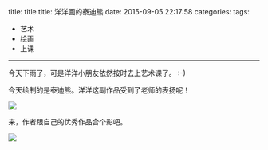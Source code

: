 

title: title
title: 洋洋画的泰迪熊
date: 2015-09-05 22:17:58
categories:
tags:
- 艺术
- 绘画
- 上课 
	 
---


今天下雨了，可是洋洋小朋友依然按时去上艺术课了。 :-)

今天绘制的是泰迪熊。洋洋这副作品受到了老师的表扬呢！

![](http://7mnmvp.com1.z0.glb.clouddn.com/2015-09-05_10.50.38_size2048.jpg)

来，作者跟自己的优秀作品合个影吧。

![](http://7mnmvp.com1.z0.glb.clouddn.com/2015-09-05_10.51.00_size2048.jpg)

